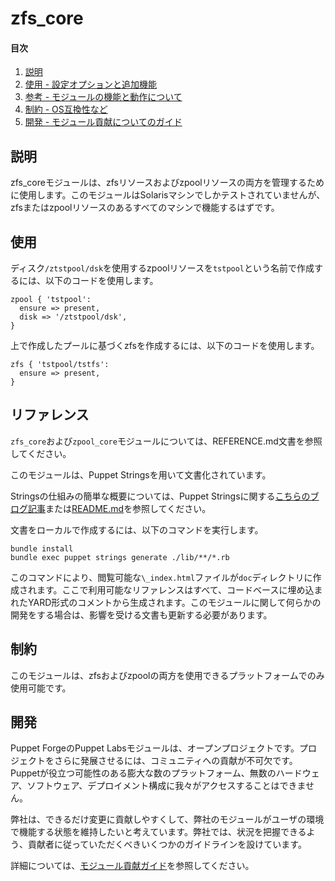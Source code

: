 
# zfs_core

#### 目次

1. [説明](#description)
2. [使用 - 設定オプションと追加機能](#usage)
3. [参考 - モジュールの機能と動作について](#reference)
4. [制約 - OS互換性など](#limitations)
5. [開発 - モジュール貢献についてのガイド](#development)

<a id="description"></a>
## 説明

zfs_coreモジュールは、zfsリソースおよびzpoolリソースの両方を管理するために使用します。このモジュールはSolarisマシンでしかテストされていませんが、zfsまたはzpoolリソースのあるすべてのマシンで機能するはずです。

<a id="usage"></a>
## 使用

ディスク`/ztstpool/dsk`を使用するzpoolリソースを`tstpool`という名前で作成するには、以下のコードを使用します。
```
zpool { 'tstpool':
  ensure => present,
  disk => '/ztstpool/dsk',
}
```
上で作成したプールに基づくzfsを作成するには、以下のコードを使用します。
```
zfs { 'tstpool/tstfs':
  ensure => present,
}
```

<a id="reference"></a>
## リファレンス

`zfs_core`および`zpool_core`モジュールについては、REFERENCE.md文書を参照してください。

このモジュールは、Puppet Stringsを用いて文書化されています。

Stringsの仕組みの簡単な概要については、Puppet Stringsに関する[こちらのブログ記事](https://puppet.com/blog/using-puppet-strings-generate-great-documentation-puppet-modules)または[README.md](https://github.com/puppetlabs/puppet-strings/blob/master/README.md)を参照してください。

文書をローカルで作成するには、以下のコマンドを実行します。
```
bundle install
bundle exec puppet strings generate ./lib/**/*.rb
```
このコマンドにより、閲覧可能な`\_index.html`ファイルが`doc`ディレクトリに作成されます。ここで利用可能なリファレンスはすべて、コードベースに埋め込まれたYARD形式のコメントから生成されます。このモジュールに関して何らかの開発をする場合は、影響を受ける文書も更新する必要があります。

<a id="limitations"></a>
## 制約

このモジュールは、zfsおよびzpoolの両方を使用できるプラットフォームでのみ使用可能です。

<a id="development"></a>
## 開発

Puppet ForgeのPuppet Labsモジュールは、オープンプロジェクトです。プロジェクトをさらに発展させるには、コミュニティへの貢献が不可欠です。Puppetが役立つ可能性のある膨大な数のプラットフォーム、無数のハードウェア、ソフトウェア、デプロイメント構成に我々がアクセスすることはできません。

弊社は、できるだけ変更に貢献しやすくして、弊社のモジュールがユーザの環境で機能する状態を維持したいと考えています。弊社では、状況を把握できるよう、貢献者に従っていただくべきいくつかのガイドラインを設けています。

詳細については、[モジュール貢献ガイド](https://docs.puppetlabs.com/forge/contributing.html)を参照してください。
